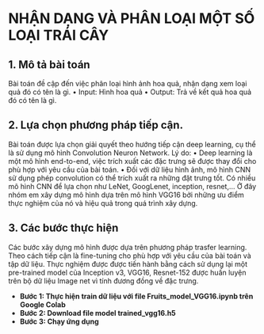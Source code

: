 <h1><b>NHẬN DẠNG VÀ PHÂN LOẠI MỘT SỐ LOẠI TRÁI CÂY</b></h1>
<h2><b>1. Mô tả bài toán</b></h2>
Bài toán đề cập đến việc phân loại hình ảnh hoa quả, nhận dạng xem loại quả đó có tên là gì. 
•	Input: Hình hoa quả 
•	Output: Trả về kết quả hoa quả đó có tên là gì.
<h2><b>2. Lựa chọn phương pháp tiếp cận.</b></h2>
Bài toán được lựa chọn giải quyết theo hướng tiếp cận deep learning, cụ thể là sử dụng mô hình Convolution Neuron Network.
Lý do:
•	Deep learning là một mô hình end-to-end, việc trích xuất các đặc trưng sẽ được thay đổi cho phù hợp với yêu cầu của bài toán.
•	Đối với dữ liệu hình ảnh, mô hình CNN sử dụng phép convolution có thể trích xuất ra những đặt trưng tốt.
Có nhiều mô hình CNN để lựa chọn như LeNet, GoogLenet, inception, resnet,…
Ở đây nhóm em xây dựng mô hình dựa trên mô hình VGG16 bởi những ưu điểm thực nghiệm của nó và hiệu quả trong quá trình xây dựng.
<h2><b>3. Các bước thực hiện</b></h2>
Các bước xây dựng mô hình được dựa trên phương pháp trasfer learning. Theo cách tiếp cận là fine-tuning cho phù hợp với yêu cầu của bài toán và tập dữ liệu.
Thực nghiệm được được tiến hành bằng cách sử dụng lại một pre-trained model của Inception v3, VGG16, Resnet-152 được huấn luyện trên bộ dữ liệu Image net vì tính đương đồng về đặc trưng.
<ul>
  <li><b>Bước 1: Thực hiện train dữ liệu với file Fruits_model_VGG16.ipynb trên Google Colab </b></li>
  <li><b>Bước 2: Download file model trained_vgg16.h5</b></li>
  <li><b>Bước 3: Chạy ứng dụng</b></li>
</ul>